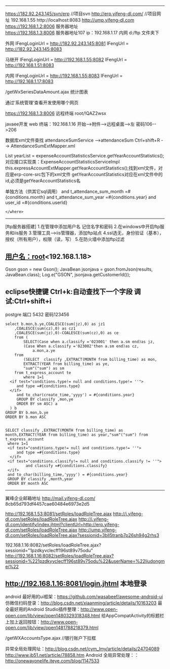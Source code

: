 ﻿----------------------------------------------------------------------------------------------------------------
https://182.92.243.145/svn/erp   //项目svn
http://erp.yifeng-dl.com/	 //项目网址
192.168.1.55
http://localhost:8083
http://ump.yifeng-dl.com
https://192.168.1.2:8006  服务器地址  
https://192.168.1.3:8006  服务器地址107    ip：192.168.1.17 内网
d:/ftp 文件夹下

外网
IFengLoginUrl = http://182.92.243.145:8081
IFengUrl = http://182.92.243.145:8083 

马继开
IFengLoginUrl = http://192.168.1.55:8082
IFengUrl = http://192.168.1.51:8083

内网
IFengLoginUrl = http://192.168.1.55:8083
IFengUrl = http://192.168.1.17:8083

/getWxSeriesDataAmount.ajax   统计图表

通过‘系统管理’查看开发使用哪个网页

https://192.168.1.3:8006  远程终端 root/!QAZ2wsx 


javaee开发
web 终端：192.168.1.16 开始-->附件-->远程桌面-->左 密码106-->206

数据库xml文件查找
attendanceSumService -->attendanceSum Ctrl+shift+R --> AttendanceSumExtMapper.xml

List<String> yearList = expenseAccountStatisticsService.getYearAccountStatistics();
对应接口实现类：ExpenseAccountStatisticsServiceImpl
this.expressAccountExtMapper.getYearAccountStatistics();找到xml文件，对应是erp-core-src包下的xml文件
getYearAccountStatistics对应在xml文件中的id,必须是getYearAccountStatistics名



单独方法（供其它sql调用）
<sql id="Where_Clause">
    <where>
    	<if test="conditions.month != null and conditions.month != ''">
    		and t_attendance_sum_month =#{conditions.month}
    	</if>
    	<if test="conditions.year != null and conditions.year != ''">
    		and t_attendance_sum_year =#{conditions.year}
    	</if>
    	<if test="conditions.userId!= null and conditions.userId != ''">
    		and user_id =#{conditions.userId}
    	</if>
    	    
    </where>
 </sql>
 
---------------------------------------------------------------------------------------------------------------
 [ftp服务器搭建]
1.在管理中添加用户名 记住名字和密码
2.在windows中开启ftp服务和iis服务
3.管理工具-->iis管理器，添加ftp站点
4.ssl选无，身份验证（基本），授权（所有用户），权限（读，写）
5.在防火墙中添加ftp过滤

[用户名：root](密码：123456)<192.168.1.18>
-----------------------------------------------------------------------------------------------------------------
Gson gson = new Gson();
JavaBean jsonjava = gson.fromJson(results, JavaBean.class);
Log.e("GSON", jsonjava.getCustomerId());

eclipse快捷键
Ctrl+k:自动查找下一个字段
调试:Ctrl+shift+i
-------------------------------------------------------------------------------------------------------------------
postgre 
端口 5432
密码123456


	select b.mon,b.ye,COALESCE(sum(jz),0) as jz1
		,COALESCE(sum(cz),0) as cz1
		,COALESCE(sum(jz),0)-COALESCE(sum(cz),0) as ce 
		from (
			SELECT(Case when a.classify ='023001' then a.sm end)as jz,
			(Case When a.classify ='023002'then a.sm end)as cz,
				a.mon,a.ye
		from
			(SELECT  classify ,EXTRACT(MONTH from billing_time) as mon,
			EXTRACT(YEAR from billing_time) as ye,
			"sum"("sum") as sm 
	    from t_express_account te
			where 1=1
      <if test="conditions.type!= null and conditions.type!= ''">
         and type =#{conditions.type}
      </if>
	     and to_char(create_time,'yyyy') = #{conditions.year} 
	     GROUP BY classify ,mon,ye
	     ORDER BY sm ASC) a
      ) b
	GROUP BY b.mon,b.ye
	ORDER BY b.mon ASC
	
	
	SELECT classify ,EXTRACT(MONTH from billing_time) as month,EXTRACT(YEAR from billing_time) as year,"sum"("sum") from t_express_account
     where 1=1
     <if test="conditions.type!= null and conditions.type!= ''">
         and type =#{conditions.type}
      </if>
     <if test="conditions.classify!= null and conditions.classify != ''">
    		 and classify =#{conditions.classify}
     </if>
     and to_char(billing_time,'yyyy') = #{conditions.year} 
     GROUP BY classify ,month,year
     ORDER BY month ASC
----------------------------------------------------------------------------------------------------------------------------------------------
翼峰企业邮箱地址 http://mail.yifeng-dl.com/
 8cb65d793df4457cae60484e6973e2d5
 
 http://192.168.1.53:8081/setRoles/loadRoleTree.ajax 
 http://i.yifeng-dl.com/setRoles/loadRoleTree.ajax
 http://i.yifeng-dl.com/identify/index.jhtml?clientUrl=http://erp.yifeng-dl.com/setRoles/loadRoleTree.ajax
 http://ump.yifeng-dl.com/setRoles/loadRoleTree.ajax?sessionid=3bll5tranb7p26sh94g2rhs3
 
 192.168.1.16:8082/setRoles/loadRoleTree.ajax?sessionid="1pzdkyvclecff196st89v75odu"
 http://192.168.1.16:8082/setRoles/loadRoleTree.ajax?sessionid=%221pzdkyvclecff196st89v75odu%22&userName=%22liudongmei%22
 
 
 http://192.168.1.16:8081/login.jhtml   本地登录
 ----------------------------------------------------------------------------------------------------------------------------------------------
android 最好用的ui框架：https://github.com/wasabeef/awesome-android-ui
仿微信扫码登录：http://blog.csdn.net/xiaanming/article/details/10163203
最全最好用的Android Studio插件整理：http://www.open-open.com/lib/view/open1480329318348.html
给AppCompatActivity的标题栏上加上返回按钮：http://www.open-open.com/lib/view/open1481788218379.html

/getWXAccountsType.ajax //银行账户下拉框

异常全局处理网址：http://blog.csdn.net/cym_lmy/article/details/24704089 
http://www.jb51.net/article/78858.htm
Android 全局异常处理：：http://onewayonelife.iteye.com/blog/1147533






























